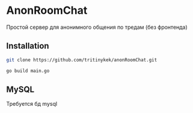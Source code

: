 # AnonRoomChat
Простой сервер для анонимного общения по тредам
(без фронтенда)
## Installation
```bash
git clone https://github.com/tritinykek/anonRoomChat.git
```
```bash
go build main.go
```
## MySQL
Требуется бд mysql
